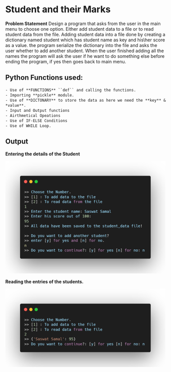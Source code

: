 # Student and their Marks
**Problem Statement**
        Design a program that asks from the user in the main menu to choose one option. Either add student data to a file or to read student data from the file. Adding student data into a file done by creating a dictionary named student which has student name as key and  his\her score as a value. the program serialize the dictionary into the file and asks the user whether to add another student. When the user finished adding all the names the program will ask the user if he want to do something else before ending the program, if yes then goes back to main menu. 

## Python Functions used:
    - Use of **FUNCTIONS** ``def`` and calling the functions.
    - Importing **pickle** module.
    - Use of **DICTONARY** to store the data as here we need the **key** & *value**.
    - Input and Output functions
    - Airthmetical Opeations
    - Use of IF-ELSE Conditions
    - Use of WHILE Loop.
    
## Output
**Entering the details of the Student**

<img src = "https://raw.githubusercontent.com/saswatsamal/Python-Projects/master/_images/9a.png" width="500">

**Reading the entries of the students.**

<img src = "https://raw.githubusercontent.com/saswatsamal/Python-Projects/master/_images/9b.png" width="500">
